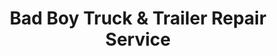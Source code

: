 ---
title: "Bad Boy Truck & Trailer Repair Service"
url: /lamar/bad-boy-truck-and-trailer-repair-service/
shop: shop
---